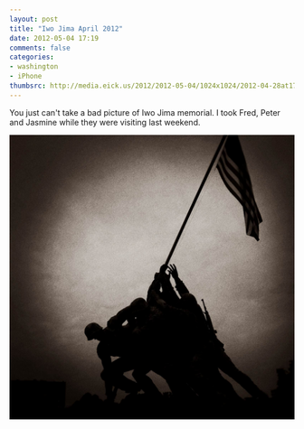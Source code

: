 ```yaml
---
layout: post
title: "Iwo Jima April 2012"
date: 2012-05-04 17:19
comments: false
categories: 
- washington
- iPhone
thumbsrc: http://media.eick.us/2012/2012-05-04/1024x1024/2012-04-28at17.25.43.jpg
---
```

You just can't take a bad picture of Iwo Jima memorial.  I took Fred, Peter and Jasmine while they were visiting last weekend.



![Iwo Jima memorial, April 2012](/assets/images/2012/2012-05-04/2012-04-28at17.25.43.jpg)

